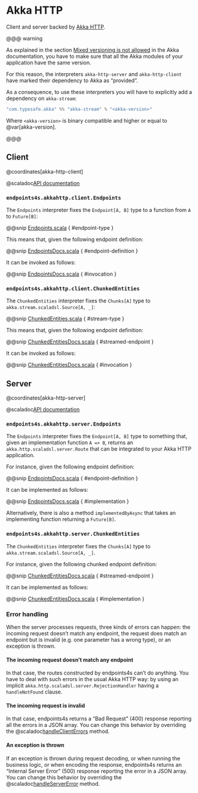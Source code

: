 # Akka HTTP

Client and server backed by [Akka HTTP](https://doc.akka.io/docs/akka-http/current/).

@@@ warning

As explained in the section
[Mixed versioning is not allowed](https://doc.akka.io/docs/akka/current/common/binary-compatibility-rules.html#mixed-versioning-is-not-allowed)
in the Akka documentation, you have to make sure that all the
Akka modules of your application have the same version.

For this reason, the interpreters `akka-http-server` and
`akka-http-client` have marked their dependency to Akka as “provided”.

As a consequence, to use these interpreters you will have to
explicitly add a dependency on `akka-stream`:

~~~ scala
"com.typesafe.akka" %% "akka-stream" % "<akka-version>"
~~~

Where `<akka-version>` is binary compatible and higher or equal to @var[akka-version].

@@@

## Client

@coordinates[akka-http-client]

@scaladoc[API documentation](endpoints4s.akkahttp.client.index)

### `endpoints4s.akkahttp.client.Endpoints`

The `Endpoints` interpreter fixes the `Endpoint[A, B]` type to a function
from `A` to `Future[B]`:

@@snip [Endpoints.scala](/client/src/main/scala/endpoints4s/akkahttp/client/Endpoints.scala) { #endpoint-type }

This means that, given the following endpoint definition:

@@snip [EndpointsDocs.scala](/client/src/test/scala/endpoints4s/akkahttp/client/EndpointsDocs.scala) { #endpoint-definition }

It can be invoked as follows:

@@snip [EndpointsDocs.scala](/client/src/test/scala/endpoints4s/akkahttp/client/EndpointsDocs.scala) { #invocation }

### `endpoints4s.akkahttp.client.ChunkedEntities`

The `ChunkedEntities` interpreter fixes the `Chunks[A]` type to `akka.stream.scaladsl.Source[A, _]`:

@@snip [ChunkedEntities.scala](/client/src/main/scala/endpoints4s/akkahttp/client/ChunkedEntities.scala) { #stream-type }

This means that, given the following endpoint definition:

@@snip [ChunkedEntitiesDocs.scala](/algebras/algebra/src/test/scala/endpoints4s/algebra/ChunkedEntitiesDocs.scala) { #streamed-endpoint }

It can be invoked as follows:

@@snip [ChunkedEntitiesDocs.scala](/client/src/test/scala/endpoints4s/akkahttp/client/ChunkedEntitiesDocs.scala) { #invocation }

## Server

@coordinates[akka-http-server]

@scaladoc[API documentation](endpoints4s.akkahttp.server.index)

### `endpoints4s.akkahttp.server.Endpoints`

The `Endpoints` interpreter fixes the `Endpoint[A, B]` type to something that,
given an implementation function `A => B`, returns an `akka.http.scaladsl.server.Route`
that can be integrated to your Akka HTTP application.

For instance, given the following endpoint definition:

@@snip [EndpointsDocs.scala](/server/src/test/scala/endpoints4s/akkahttp/server/EndpointsDocs.scala) { #endpoint-definition }

It can be implemented as follows:

@@snip [EndpointsDocs.scala](/server/src/test/scala/endpoints4s/akkahttp/server/EndpointsDocs.scala) { #implementation }

Alternatively, there is also a method `implementedByAsync` that takes an implementing function
returning a `Future[B]`.

### `endpoints4s.akkahttp.server.ChunkedEntities`

The `ChunkedEntities` interpreter fixes the `Chunks[A]` type to `akka.stream.scaladsl.Source[A, _]`.

For instance, given the following chunked endpoint definition:

@@snip [ChunkedEntitiesDocs.scala](/algebras/algebra/src/test/scala/endpoints4s/algebra/ChunkedEntitiesDocs.scala) { #streamed-endpoint }

It can be implemented as follows:

@@snip [ChunkedEntitiesDocs.scala](/server/src/test/scala/endpoints4s/akkahttp/server/ChunkedEntitiesDocs.scala) { #implementation }

### Error handling

When the server processes requests, three kinds of errors can happen: the incoming request doesn’t match
any endpoint, the request does match an endpoint but is invalid (e.g. one parameter has a wrong type), or
an exception is thrown.

#### The incoming request doesn’t match any endpoint

In that case, the routes constructed by endpoints4s can’t do anything. You have to deal with such
errors in the usual Akka HTTP way: by using an implicit `akka.http.scaladsl.server.RejectionHandler`
having a `handleNotFound` clause.

#### The incoming request is invalid

In that case, endpoints4s returns a “Bad Request” (400) response reporting all the errors in a
JSON array. You can change this behavior by overriding the
@scaladoc[handleClientErrors](endpoints4s.akkahttp.server.Urls) method.

#### An exception is thrown

If an exception is thrown during request decoding, or when running the business logic, or when
encoding the response, endpoints4s returns an “Internal Server Error” (500) response reporting
the error in a JSON array. You can change this behavior by overriding the
@scaladoc[handleServerError](endpoints4s.akkahttp.server.Endpoints) method.
